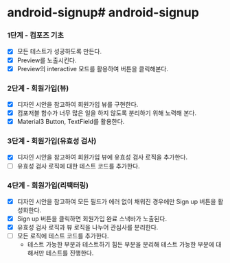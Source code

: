 # android-signup# android-signup

### 1단계 - 컴포즈 기초

- [x] 모든 테스트가 성공하도록 만든다.
- [x] Preview를 노출시킨다.
- [x] Preview의 interactive 모드를 활용하여 버튼을 클릭해본다.

### 2단계 - 회원가입(뷰)

- [x] 디자인 시안을 참고하여 회원가입 뷰를 구현한다.
- [x] 컴포저블 함수가 너무 많은 일을 하지 않도록 분리하기 위해 노력해 본다.
- [x] Material3 Button, TextField를 활용한다.

### 3단계 - 회원가입(유효성 검사)

- [x] 디자인 시안을 참고하여 회원가입 뷰에 유효성 검사 로직을 추가한다.
- [ ] 유효성 검사 로직에 대한 테스트 코드를 추가한다.

### 4단계 - 회원가입(리팩터링)

- [x] 디자인 시안을 참고하여 모든 필드가 에러 없이 채워진 경우에만 Sign up 버튼을 활성화한다.
- [x] Sign up 버튼을 클릭하면 회원가입 완료 스낵바가 노출된다.
- [x] 유효성 검사 로직과 뷰 로직을 나누어 관심사를 분리한다.
- [ ] 모든 로직에 테스트 코드를 추가한다.
  - 테스트 가능한 부분과 테스트하기 힘든 부분을 분리해 테스트 가능한 부분에 대해서만 테스트를 진행한다.